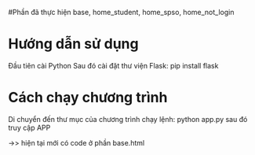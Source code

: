 #Phần đã thực hiện
base, home_student, home_spso, home_not_login

# Hướng dẫn sử dụng

Đầu tiên cài Python
Sau đó cài đặt thư viện Flask: pip install flask

# Cách chạy chương trình 
Di chuyển đến thư mục của chương trình chạy lệnh: python app.py sau đó truy cập APP

->> hiện tại mới có code ở phần base.html
